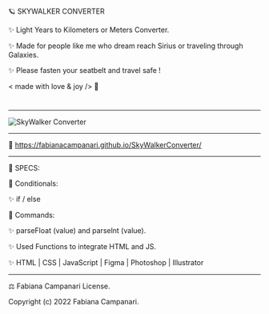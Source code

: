 🪐 SKYWALKER CONVERTER

✨ Light Years to Kilometers or Meters Converter. 

✨ Made for people like me who dream reach Sirius or traveling through Galaxies.
 
✨ Please fasten your seatbelt and travel safe ! 

 < made with love & joy /> 🤎

#
___________________________________________________________________________________




![SkyWalker Converter](https://user-images.githubusercontent.com/113218619/212569479-299a8ba1-a1f3-4b20-9ffd-5a77c85e19ba.png)


_________________________________________________________________________________________

🚀 https://fabianacampanari.github.io/SkyWalkerConverter/

_________________________________________________________________________________________

📌 SPECS:


💫 Conditionals:

✨ if / else

💫 Commands:

✨ parseFloat (value) and parselnt (value).

✨ Used Functions to integrate HTML and JS.

✨ HTML | CSS | JavaScript | Figma | Photoshop | Illustrator

_________________________________________________________________________________________


⚖︎ Fabiana Campanari License.

 Copyright (c) 2022 Fabiana Campanari.

 













